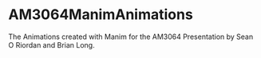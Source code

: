 # AM3064ManimAnimations
 The Animations created with Manim for the AM3064 Presentation by Sean O Riordan and Brian Long.
